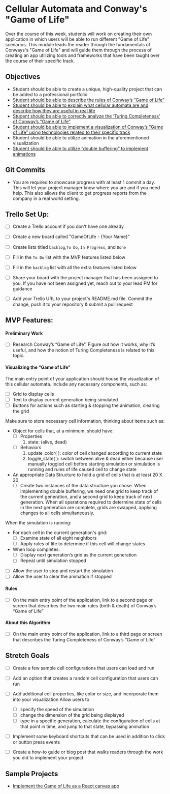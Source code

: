 # Cellular Automata and Conway's "Game of Life"

Over the course of this week, students will work on creating their own application in which users will be able to run different "Game of Life" scenarios. This module leads the reader through the fundamentals of Conways's "Game of Life" and will guide them through the process of creating an app utilizing tools and frameworks that have been taught over the course of their specific track.


## Objectives
* Student should be able to create a unique, high-quality project that can be added to a professional portfolio
* [Student should be able to describe the rules of Conway’s “Game of Life”](objectives/rules-game-life)
* [Student should be able to explain what cellular automata are and describe how they are useful in real life](objectives/explain-describe-ca)
* [Student should be able to correctly analyze the ‘Turing Completeness’ of Conway’s “Game of Life”](objectives/turing-complete)
* [Student should be able to implement a visualization of Conway’s “Game of Life” using technologies related to their specific track](objectives/visualization)
* Student should be able to utilize animation in the aforementioned visualization
* [Student should be able to utilize “double buffering” to implement animations](objectives/double-buffer)


## Git Commits

- You are required to showcase progress with at least 1 commit a day.
  This will let your project manager know where you are and if you need
  help. This also allows the client to get progress reports from the
  company in a real world setting.


## Trello Set Up:

- [ ] Create a Trello account if you don't have one already
- [ ] Create a new board called "GameOfLife - {Your Name}"
- [ ] Create lists titled `backlog`,`To Do`, `In Progress`, and `Done`
- [ ] Fill in the `To Do` list with the MVP features listed below
- [ ] Fill in the `backlog` list with all the extra features listed below
- [ ] Share your board with the project manager that has been assigned to you. If you have not been assigned yet, reach out to your lead PM for guidance
- [ ] Add your Trello URL to your project's README.md file. Commit the change, push it to your repository & submit a pull request


## MVP Features:

#### Preliminary Work
- [ ] Research Conway’s “Game of Life”. Figure out how it works, why it’s useful, and how the notion of Turing Completeness is related to this topic.

#### Visualizing the “Game of Life”
The main entry point of your application should house the visualization of this cellular automata. Include any necessary components, such as:
- [ ] Grid to display cells
- [ ] Text to display current generation being simulated
- [ ] Buttons for actions such as starting & stopping the animation, clearing the grid

Make sure to store necessary cell information, thinking about items such as:
* Object for cells that, at a minimum, should have:
    - [ ] Properties
        1. state: (alive, dead)
    - [ ] Behaviors
        1. update_color( ): color of cell changed according to current state
        2. toggle_state( ): switch between alive & dead either because user manually toggled cell before starting simulation or simulation is running and rules of life caused cell to change state
* An appropriate Data Structure to hold a grid of cells that is at least 20 X 20
    - [ ] Create two instances of the data structure you chose. When implementing double buffering, we need one grid to keep track of the current generation, and a second grid to keep track of next generation. When all operations required to determine state of cells in the next generation are complete, grids are swapped, applying changes to all cells simultaneously.

When the simulation is running:        
* For each cell in the current generation's grid:
    - [ ] Examine state of all eight neightbors
    - [ ] Apply rules of life to determine if this cell will change states
* When loop completes:
    - [ ] Display next generation’s grid as the current generation
    - [ ] Repeat until simulation stopped
- [ ] Allow the user to stop and restart the simulation
- [ ] Allow the user to clear the animation if stopped

#### Rules 
- [ ] On the main entry point of the application, link to a second page or screen that describes the two main rules (birth & death) of Conway’s “Game of Life”

#### About this Algorithm
- [ ]  On the main entry point of the application, link to a third page or screen that describes the Turing Completeness of Conway’s “Game of Life”


## Stretch Goals
- [ ] Create a few sample cell configurations that users can load and run
- [ ] Add an option that creates a random cell configuration that users can run
- [ ] Add additional cell properties, like color or size, and incorporate them into your visualization
Allow users to 
    - [ ] specify the speed of the simulation
    - [ ] change the dimension of the grid being displayed
    - [ ] type in a specific generation, calculate the configuration of cells at that point in time, and jump to that state, bypassing animation
- [ ] Implement some keyboard shortcuts that can be used in addition to click or button press events
- [ ] Create a how-to guide or blog post that walks readers through the work you did to implement your project


## Sample Projects

* [Implement the Game of Life as a React canvas app](projects/life)

